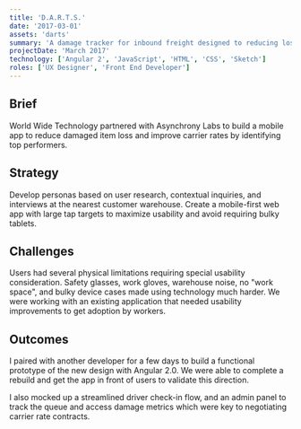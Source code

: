 ```yaml
---
title: 'D.A.R.T.S.'
date: '2017-03-01'
assets: 'darts'
summary: 'A damage tracker for inbound freight designed to reducing loss of products, and productivity.'
projectDate: 'March 2017'
technology: ['Angular 2', 'JavaScript', 'HTML', 'CSS', 'Sketch']
roles: ['UX Designer', 'Front End Developer']
---
```


## Brief

World Wide Technology partnered with Asynchrony Labs to build a mobile app to reduce damaged item loss and improve carrier rates by identifying top performers.

## Strategy

Develop personas based on user research, contextual inquiries, and interviews at the nearest customer warehouse. Create a mobile-first web app with large tap targets to maximize usability and avoid requiring bulky tablets.

## Challenges

Users had several physical limitations requiring special usability consideration. Safety glasses, work gloves, warehouse noise, no "work space", and bulky device cases made using technology much harder. We were working with an existing application that needed usability improvements to get adoption by workers.

## Outcomes

I paired with another developer for a few days to build a functional prototype of the new design with Angular 2.0. We were able to complete a rebuild and get the app in front of users to validate this direction.

I also mocked up a streamlined driver check-in flow, and an admin panel to track the queue and access damage metrics which were key to negotiating carrier rate contracts.
